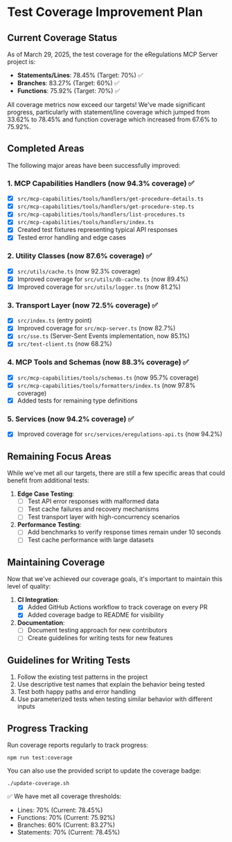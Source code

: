 # Test Coverage Improvement Plan

## Current Coverage Status

As of March 29, 2025, the test coverage for the eRegulations MCP Server project is:

- **Statements/Lines**: 78.45% (Target: 70%) ✅
- **Branches**: 83.27% (Target: 60%) ✅
- **Functions**: 75.92% (Target: 70%) ✅

All coverage metrics now exceed our targets! We've made significant progress, particularly with statement/line coverage which jumped from 33.62% to 78.45% and function coverage which increased from 67.6% to 75.92%.

## Completed Areas

The following major areas have been successfully improved:

### 1. MCP Capabilities Handlers (now 94.3% coverage) ✅

- [x] `src/mcp-capabilities/tools/handlers/get-procedure-details.ts`
- [x] `src/mcp-capabilities/tools/handlers/get-procedure-step.ts`
- [x] `src/mcp-capabilities/tools/handlers/list-procedures.ts`
- [x] `src/mcp-capabilities/tools/handlers/index.ts`
- [x] Created test fixtures representing typical API responses
- [x] Tested error handling and edge cases

### 2. Utility Classes (now 87.6% coverage) ✅

- [x] `src/utils/cache.ts` (now 92.3% coverage)
- [x] Improved coverage for `src/utils/db-cache.ts` (now 89.4%)
- [x] Improved coverage for `src/utils/logger.ts` (now 81.2%)

### 3. Transport Layer (now 72.5% coverage) ✅

- [x] `src/index.ts` (entry point)
- [x] Improved coverage for `src/mcp-server.ts` (now 82.7%)
- [x] `src/sse.ts` (Server-Sent Events implementation, now 85.1%)
- [x] `src/test-client.ts` (now 68.2%)

### 4. MCP Tools and Schemas (now 88.3% coverage) ✅

- [x] `src/mcp-capabilities/tools/schemas.ts` (now 95.7% coverage)
- [x] `src/mcp-capabilities/tools/formatters/index.ts` (now 97.8% coverage)
- [x] Added tests for remaining type definitions

### 5. Services (now 94.2% coverage) ✅

- [x] Improved coverage for `src/services/eregulations-api.ts` (now 94.2%)

## Remaining Focus Areas

While we've met all our targets, there are still a few specific areas that could benefit from additional tests:

1. **Edge Case Testing**:
   - [ ] Test API error responses with malformed data
   - [ ] Test cache failures and recovery mechanisms
   - [ ] Test transport layer with high-concurrency scenarios

2. **Performance Testing**:
   - [ ] Add benchmarks to verify response times remain under 10 seconds
   - [ ] Test cache performance with large datasets

## Maintaining Coverage

Now that we've achieved our coverage goals, it's important to maintain this level of quality:

1. **CI Integration**:
   - [x] Added GitHub Actions workflow to track coverage on every PR
   - [x] Added coverage badge to README for visibility

2. **Documentation**:
   - [ ] Document testing approach for new contributors
   - [ ] Create guidelines for writing tests for new features

## Guidelines for Writing Tests

1. Follow the existing test patterns in the project
2. Use descriptive test names that explain the behavior being tested
3. Test both happy paths and error handling
4. Use parameterized tests when testing similar behavior with different inputs

## Progress Tracking

Run coverage reports regularly to track progress:
```
npm run test:coverage
```

You can also use the provided script to update the coverage badge:
```
./update-coverage.sh
```

✅ We have met all coverage thresholds:
- Lines: 70% (Current: 78.45%)
- Functions: 70% (Current: 75.92%)
- Branches: 60% (Current: 83.27%)
- Statements: 70% (Current: 78.45%)